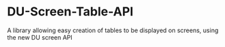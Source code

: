 # DU-Screen-Table-API
A library allowing easy creation of tables to be displayed on screens, using the new DU screen API

